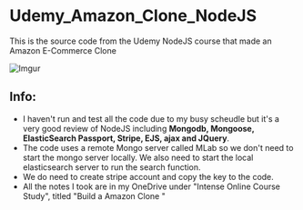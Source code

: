 # Udemy_Amazon_Clone_NodeJS
This is the source code from the Udemy NodeJS course that made an Amazon E-Commerce Clone

![Imgur](http://i.imgur.com/GZEQF0s.png)

## Info:
- I haven't run and test all the code due to my busy scheudle but it's a very good review of NodeJS including __Mongodb, Mongoose, ElasticSearch Passport, Stripe, EJS, ajax and JQuery__. 
- The code uses a remote Mongo server called MLab so we don't need to start the mongo server locally. We also need to start the local elasticsearch server to run the search function. 
- We do need to create stripe account and copy the key to the code. 
- All the notes I took are in my OneDrive under "Intense Online Course Study", titled "Build a Amazon Clone
"

